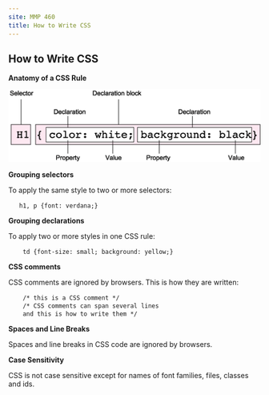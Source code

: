 ```yaml
---
site: MMP 460
title: How to Write CSS
---
```

## How to Write CSS

**Anatomy of a CSS Rule**


![CSS rule](cssrule1.png)


**Grouping selectors**

To apply the same style to two or more selectors:
       
       h1, p {font: verdana;}

**Grouping declarations**

To apply two or more styles in one CSS rule:

        td {font-size: small; background: yellow;}

**CSS comments**

CSS comments are ignored by browsers. This is how they are written:

        /* this is a CSS comment */
        /* CSS comments can span several lines
        and this is how to write them */

**Spaces and Line Breaks**

Spaces and line breaks in CSS code are ignored by browsers.

**Case Sensitivity**

CSS is not case sensitive except for names of font families, files, classes and ids.
